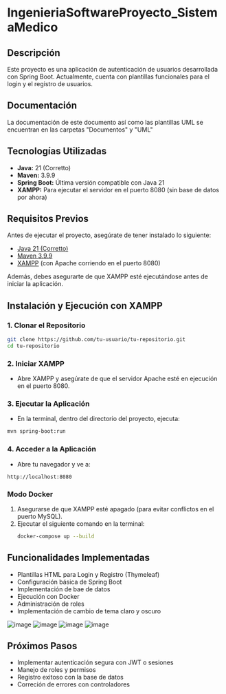 # IngenieriaSoftwareProyecto_SistemaMedico

## Descripción
Este proyecto es una aplicación de autenticación de usuarios desarrollada con Spring Boot. Actualmente, cuenta con plantillas funcionales para el login y el registro de usuarios.

## Documentación
La documentación de este documento así como las plantillas UML se encuentran en las carpetas "Documentos" y "UML"

## Tecnologías Utilizadas
- **Java:** 21 (Corretto)
- **Maven:** 3.9.9
- **Spring Boot:** Última versión compatible con Java 21
- **XAMPP:** Para ejecutar el servidor en el puerto 8080 (sin base de datos por ahora)

## Requisitos Previos
Antes de ejecutar el proyecto, asegúrate de tener instalado lo siguiente:
- [Java 21 (Corretto)](https://docs.aws.amazon.com/corretto/latest/corretto-21-ug/downloads-list.html)
- [Maven 3.9.9](https://maven.apache.org/download.cgi)
- [XAMPP](https://www.apachefriends.org/es/index.html) (con Apache corriendo en el puerto 8080)

Además, debes asegurarte de que XAMPP esté ejecutándose antes de iniciar la aplicación.

## Instalación y Ejecución con XAMPP
### 1. Clonar el Repositorio
   ```bash
   git clone https://github.com/tu-usuario/tu-repositorio.git
   cd tu-repositorio
   ```

### 2. Iniciar XAMPP
   - Abre XAMPP y asegúrate de que el servidor Apache esté en ejecución en el puerto 8080.

### 3. Ejecutar la Aplicación
   - En la terminal, dentro del directorio del proyecto, ejecuta:
   ```bash
   mvn spring-boot:run
   ```
   
### 4. Acceder a la Aplicación
   - Abre tu navegador y ve a:
   ```
   http://localhost:8080
   ```

### Modo Docker
1. Asegurarse de que XAMPP esté apagado (para evitar conflictos en el puerto MySQL).
2. Ejecutar el siguiente comando en la terminal:
   ```sh
   docker-compose up --build
   ```

## Funcionalidades Implementadas
- Plantillas HTML para Login y Registro (Thymeleaf)
- Configuración básica de Spring Boot
- Implementación de bae de datos
- Ejecución con Docker
- Administración de roles
- Implementación de cambio de tema claro y oscuro

![image](https://github.com/user-attachments/assets/2628ac31-4c0d-46b8-b62e-f40ab087cab1)
![image](https://github.com/user-attachments/assets/e8ac864c-ffe1-43f2-ba17-1e6e6e14a5d8)
![image](https://github.com/user-attachments/assets/35bc81fd-742b-49a4-9a6f-dd130af96766)
![image](https://github.com/user-attachments/assets/58c3de12-9dce-4e3a-9f4d-20f818b93b3e)




## Próximos Pasos
- Implementar autenticación segura con JWT o sesiones
- Manejo de roles y permisos
- Registro exitoso con la base de datos
- Correción de errores con controladores

